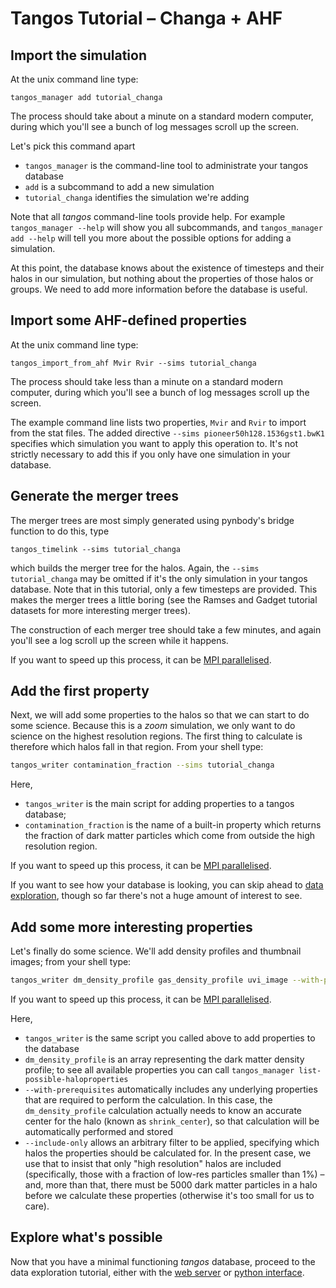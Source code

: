 Tangos Tutorial – Changa + AHF
==============================

Import the simulation
---------------------

At the unix command line type:

```
tangos_manager add tutorial_changa
```

The process should take about a minute on a standard modern computer, during which you'll see a bunch of log messages 
scroll up the screen.
 
 Let's pick this command apart
 
  * `tangos_manager` is the command-line tool to administrate your tangos database
  * `add` is a subcommand to add a new simulation
  * `tutorial_changa` identifies the simulation we're adding
 
Note that all _tangos_ command-line tools provide help. For example `tangos_manager --help` will show you all subcommands, and `tangos_manager add --help` will tell you more about the possible options for adding a simulation.
  
At this point, the database knows about the existence of timesteps and their halos in our simulation, but nothing about the properties of those halos or groups. We need to add more information before the database is useful.


Import some AHF-defined properties
----------------------------------

At the unix command line type:

```
tangos_import_from_ahf Mvir Rvir --sims tutorial_changa
```

The process should take less than a minute on a standard modern computer, during which you'll see a bunch of log messages scroll up the screen.

The example command line lists two properties, `Mvir` and `Rvir` to import from the stat files. The added directive 
`--sims pioneer50h128.1536gst1.bwK1` specifies which simulation you want to apply this operation to. It's not strictly
necessary to add this if you only have one simulation in your database.

Generate the merger trees
-------------------------

The merger trees are most simply generated using pynbody's bridge function to do this, type

```
tangos_timelink --sims tutorial_changa
```

which builds the merger tree for the halos. Again, the `--sims tutorial_changa` may be omitted if it's the
only simulation in your tangos database. Note that in this tutorial, only a few timesteps are provided. This makes the merger
trees a little boring (see the Ramses and Gadget tutorial datasets for more interesting merger trees).

The construction of each merger tree should take a few minutes,  and again you'll see a log scroll up the screen while it happens.

If you want to speed up this process, it can be [MPI parallelised](mpi.md).

Add the first property
----------------------
 
Next, we will add some properties to the halos so that we can start to do some science. Because this is a _zoom_ simulation,
we only want to do science on the highest resolution regions. The first thing to calculate is therefore which halos fall
in that region. From your shell type:
```bash
tangos_writer contamination_fraction --sims tutorial_changa
```

Here,
 * `tangos_writer` is the main script for adding properties to a tangos database;
 * `contamination_fraction` is the name of a built-in property which returns the fraction of dark matter particles
   which come from outside the high resolution region.
   
If you want to speed up this process, it can be [MPI parallelised](mpi.md).

If you want to see how your database is looking, you can skip ahead to [data exploration](#explore-whats-possible), 
though so far there's not a huge amount of interest to see. 

Add some more interesting properties
------------------------------------

Let's finally do some science. We'll add density profiles and thumbnail images; 
from your shell type:
 
```bash
tangos_writer dm_density_profile gas_density_profile uvi_image --with-prerequisites --include-only="contamination_fraction<0.01 & NDM()>5000" --sims tutorial_changa  
```

If you want to speed up this process, it can be [MPI parallelised](mpi.md).

Here,
 * `tangos_writer` is the same script you called above to add properties to the database
 * `dm_density_profile` is an array representing the dark matter density profile; to see all available properties
   you can call `tangos_manager list-possible-haloproperties`
 * `--with-prerequisites` automatically includes  any underlying properties that are required to perform the calculation. In this case,
   the `dm_density_profile` calculation actually needs to know an accurate center for the halo (known as `shrink_center`),
   so that calculation will be automatically performed and stored
 * `--include-only` allows an arbitrary filter to be applied, specifying which halos the properties should be calculated
   for. In the present case, we use that to insist that only "high resolution" halos are included (specifically, those
   with a fraction of low-res particles smaller than 1%) – and, more than that, there must be 5000 dark matter particles
   in a halo before we calculate these properties (otherwise it's too small for us to care). 
   
Explore what's possible
-----------------------
 
Now that you have a minimal functioning _tangos_ database, proceed to the data exploration tutorial, either with the
[web server](data_exploration_python.md) or [python interface](data_exploration_python.md).